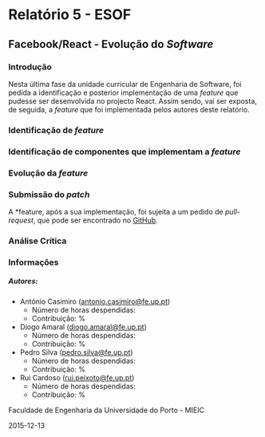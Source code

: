 # Relatório 5 - ESOF
## Facebook/React - Evolução do *Software*

### <a name="introducao"></a>Introdução

Nesta última fase da unidade curricular de Engenharia de Software, foi pedida a identificação e posterior implementação de uma *feature* que pudesse ser desenvolvida no projecto React. Assim sendo, vai ser exposta, de seguida, a *feature* que foi implementada pelos autores deste relatório. 

### <a name="feature"></a>Identificação de *feature*



### <a name="componentes"></a>Identificação de componentes que implementam a *feature*



### <a name="evolução"></a>Evolução da *feature*


### <a name="submissao"></a>Submissão do *patch*

A *feature, após a sua implementação, foi sujeita a um pedido de *pull-request*, que pode ser encontrado no [GitHub](https://github.com/facebook/react/pull/5615).

### <a name="analise"></a>Análise Crítica




### <a name="info"></a>Informações




##### Autores:

* António Casimiro (antonio.casimiro@fe.up.pt)
	* Número de horas despendidas: 
	* Contribuição: %
* Diogo Amaral (diogo.amaral@fe.up.pt)
	* Número de horas despendidas: 
	* Contribuição: %
* Pedro Silva (pedro.silva@fe.up.pt)
	* Número de horas despendidas: 
	* Contribuição: %
* Rui Cardoso (rui.peixoto@fe.up.pt)
	* Número de horas despendidas: 
	* Contribuição: %

Faculdade de Engenharia da Universidade do Porto - MIEIC

2015-12-13
